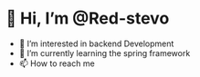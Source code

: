 # 👋 Hi, I’m @Red-stevo
- 👀 I’m interested in backend Development
- 🌱 I’m currently learning the spring framework
- 📫 How to reach me 


